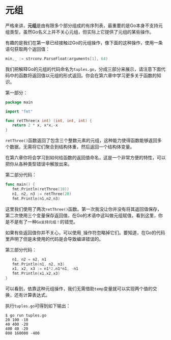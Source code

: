 # **元组**

严格来讲，**元组**是由有限多个部分组成的有序列表，最重要的是Go本身不支持元组类型，虽然Go名义上并不关心元组，但实际上它提供了元组的某些操作。

有趣的是我们在第一章已经接触过Go的元组操作，像下面的这种操作，使用一条语句获取两个返回值：

```go
min,_ := strconv.ParseFloat(arguments[1], 64)
```

我们把解释Go的元组的代码命名为`tuples.go`，分成三部分来展示，请注意下面代码中的函数将返回值以元组的形式返回。你会在第六章中学习更多关于函数的知识。

第一部分：

 ```go
package main

import "fmt"

func retThree(x int) (int, int, int) {
	return 2 * x, x*x,-x
 }
 ```

`retThree()`函数返回了包含三个整数元素的元组，这种能力使得函数能够返回多个数据，无需将它们聚合到结构体重，然后返回一个结构体变量。

在第六章你将会学习到如何给函数的返回值命名，这是一个非常方便的特性，可以把你从各种类型错误中解放出来。

第二部分代码：

 ```go
func main() {
	fmt.Println(retThree(10))
	n1, n2, n3 := retThree(20)
	fmt.Println(n1,n2,n3)
 ```

这里我们使用了两次`retThree()`函数。第一次我没让你并没有将其返回值保存，第二次使用三个变量保存返回值，在Go的术语中这叫做元组赋值，看到这里，你是不是有了一种`Go支持元组！`的错觉。

如果有些返回值你并不关心，可以使用`_`操作符忽略掉它们。要知道，在Go的代码里声明了但是未使用的代码是会导致编译错误的。

第三部分代码：

 ```go
	n1, n2 = n2, n1
	fmt.Println(n1, n2, n3)
	x1, x2, x3 := n1*2,n1*n1, -n1
	fmt.Println(x1,x2,x3)
}
 ```

可以看到，依靠这种元组操作，我们无需借助`temp`变量就可以实现两个值的交换，还有计算表达式。

执行`tuples.go`可得到如下输出：

```shell
$ go run tuples.go
20 100 -10
40 400 -20
400 40 -20
800 160000 -400
```
